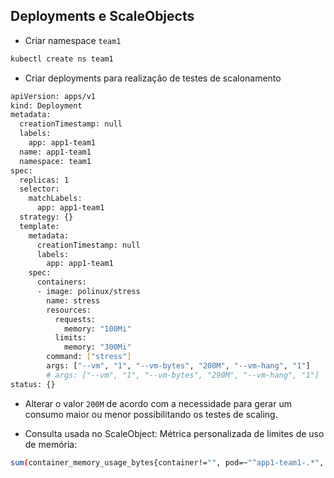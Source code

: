 ## Deployments e ScaleObjects

- Criar namespace `team1`

```bash
kubectl create ns team1
```
- Criar deployments para realização de testes de scalonamento

```bash
apiVersion: apps/v1
kind: Deployment
metadata:
  creationTimestamp: null
  labels:
    app: app1-team1
  name: app1-team1
  namespace: team1
spec:
  replicas: 1
  selector:
    matchLabels:
      app: app1-team1
  strategy: {}
  template:
    metadata:
      creationTimestamp: null
      labels:
        app: app1-team1
    spec:
      containers:
      - image: polinux/stress
        name: stress
        resources:
          requests:
            memory: "100Mi"
          limits:
            memory: "300Mi"
        command: ["stress"]
        args: ["--vm", "1", "--vm-bytes", "200M", "--vm-hang", "1"]
        # args: ["--vm", "1", "--vm-bytes", "290M", "--vm-hang", "1"]
status: {}
```

- Alterar o valor `200M` de acordo com a necessidade para gerar um consumo maior ou menor possibilitando os testes de scaling.



- Consulta usada no ScaleObject: Métrica personalizada de limites de uso de memória:

```bash
sum(container_memory_usage_bytes{container!="", pod=~"^app1-team1-.*", namespace="team1"}) / sum(kube_pod_container_resource_limits{resource="memory", container!="", pod=~"^app1-team1-.*"}) * 100.0
```